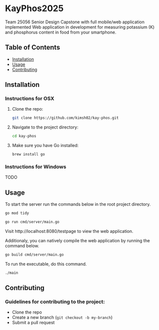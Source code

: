 # KayPhos2025
Team 25056 Senior Design Capstone with full mobile/web application implemented
Web application in development for measuring potassium (K) and phosphorus
content in food from your smartphone.

## Table of Contents
- [Installation](#installation)
- [Usage](#usage)
- [Contributing](#contributing)

## Installation

### Instructions for OSX

1. Clone the repo:
   ```bash
   git clone https://github.com/kimsh02/kay-phos.git
   ```
2. Navigate to the project directory:
   ```bash
   cd kay-phos
   ```
3. Make sure you have Go installed:
   ```bash
   brew install go
   ```
### Instructions for Windows

TODO

## Usage

To start the server run the commands below in the root project directory.
```bash
go mod tidy
```
```bash
go run cmd/server/main.go
```

Visit http://localhost:8080/testpage to view the web application.

Additionaly, you can natively compile the web application by running the command below.
```bash
go build cmd/server/main.go
```

To run the executable, do this command.
```bash
./main
```

## Contributing

### Guidelines for contributing to the project:
- Clone the repo
- Create a new branch (`git checkout -b my-branch`)
- Submit a pull request
